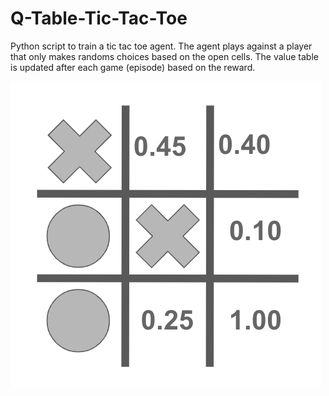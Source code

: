 # Q-Table-Tic-Tac-Toe

Python script to train a tic tac toe agent.  The agent plays against a player that only makes randoms choices based on the open cells.
The value table is updated after each game (episode) based on the reward.

![](https://github.com/kupchoy/Q-Table-Tic-Tac-Toe/blob/main/ttt_q_table_only.png "Q table")
